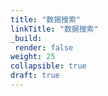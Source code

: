 ```yaml
---
title: "数据搜索"
linkTitle: "数据搜索"
_build:
 render: false 
weight: 25
collapsible: true
draft: true
---
```

